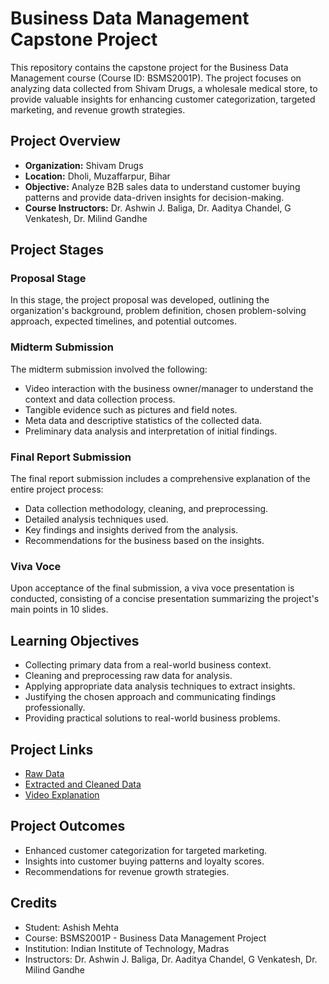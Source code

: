 # Business Data Management Capstone Project

This repository contains the capstone project for the Business Data Management course (Course ID: BSMS2001P). The project focuses on analyzing data collected from Shivam Drugs, a wholesale medical store, to provide valuable insights for enhancing customer categorization, targeted marketing, and revenue growth strategies.

## Project Overview

- **Organization:** Shivam Drugs
- **Location:** Dholi, Muzaffarpur, Bihar
- **Objective:** Analyze B2B sales data to understand customer buying patterns and provide data-driven insights for decision-making.
- **Course Instructors:** Dr. Ashwin J. Baliga, Dr. Aaditya Chandel, G Venkatesh, Dr. Milind Gandhe

## Project Stages

### Proposal Stage

In this stage, the project proposal was developed, outlining the organization's background, problem definition, chosen problem-solving approach, expected timelines, and potential outcomes.

### Midterm Submission

The midterm submission involved the following:

- Video interaction with the business owner/manager to understand the context and data collection process.
- Tangible evidence such as pictures and field notes.
- Meta data and descriptive statistics of the collected data.
- Preliminary data analysis and interpretation of initial findings.

### Final Report Submission

The final report submission includes a comprehensive explanation of the entire project process:

- Data collection methodology, cleaning, and preprocessing.
- Detailed analysis techniques used.
- Key findings and insights derived from the analysis.
- Recommendations for the business based on the insights.

### Viva Voce

Upon acceptance of the final submission, a viva voce presentation is conducted, consisting of a concise presentation summarizing the project's main points in 10 slides.

## Learning Objectives

- Collecting primary data from a real-world business context.
- Cleaning and preprocessing raw data for analysis.
- Applying appropriate data analysis techniques to extract insights.
- Justifying the chosen approach and communicating findings professionally.
- Providing practical solutions to real-world business problems.

## Project Links

- [Raw Data](https://drive.google.com/drive/folders/15-CAMbvkxpLmbRg3c2egUig-3yu-HM5b?usp=drive_link)
- [Extracted and Cleaned Data](https://docs.google.com/spreadsheets/d/1--gTuaHh1sI4894XeOOxWs51Yfoiy8j-/edit?usp=drive_link&ouid=100759672291904236897&rtpof=true&sd=true)
- [Video Explanation](https://drive.google.com/file/d/13DEOB0PBH3mJA0LpOjGYcEwy3ivAyjqj/view?usp=drive_link)

## Project Outcomes

- Enhanced customer categorization for targeted marketing.
- Insights into customer buying patterns and loyalty scores.
- Recommendations for revenue growth strategies.

## Credits

- Student: Ashish Mehta
- Course: BSMS2001P - Business Data Management Project
- Institution: Indian Institute of Technology, Madras
- Instructors: Dr. Ashwin J. Baliga, Dr. Aaditya Chandel, G Venkatesh, Dr. Milind Gandhe
